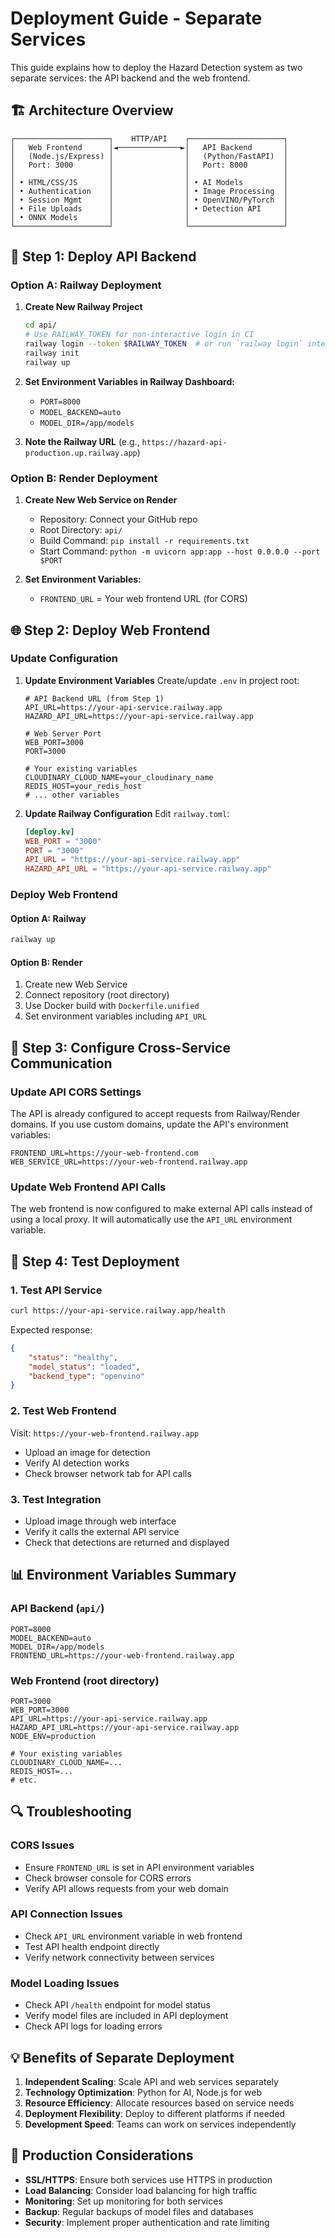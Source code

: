 # Deployment Guide - Separate Services

This guide explains how to deploy the Hazard Detection system as two separate services: the API backend and the web frontend.

## 🏗️ Architecture Overview

```
┌─────────────────────┐    HTTP/API    ┌─────────────────────┐
│   Web Frontend      │◄──────────────►│   API Backend       │
│   (Node.js/Express) │                │   (Python/FastAPI)  │
│   Port: 3000        │                │   Port: 8000        │
│                     │                │                     │
│ • HTML/CSS/JS       │                │ • AI Models         │
│ • Authentication    │                │ • Image Processing  │
│ • Session Mgmt      │                │ • OpenVINO/PyTorch  │
│ • File Uploads      │                │ • Detection API     │
│ • ONNX Models       │                │                     │
└─────────────────────┘                └─────────────────────┘
```

## 🚀 Step 1: Deploy API Backend

### Option A: Railway Deployment

1. **Create New Railway Project**
   ```bash
   cd api/
   # Use RAILWAY_TOKEN for non-interactive login in CI
   railway login --token $RAILWAY_TOKEN  # or run `railway login` interactively
   railway init
   railway up
   ```

2. **Set Environment Variables in Railway Dashboard:**
   - `PORT=8000`
   - `MODEL_BACKEND=auto`
   - `MODEL_DIR=/app/models`

3. **Note the Railway URL** (e.g., `https://hazard-api-production.up.railway.app`)

### Option B: Render Deployment

1. **Create New Web Service on Render**
   - Repository: Connect your GitHub repo
   - Root Directory: `api/`
   - Build Command: `pip install -r requirements.txt`
   - Start Command: `python -m uvicorn app:app --host 0.0.0.0 --port $PORT`

2. **Set Environment Variables:**
   - `FRONTEND_URL` = Your web frontend URL (for CORS)

## 🌐 Step 2: Deploy Web Frontend

### Update Configuration

1. **Update Environment Variables**
   Create/update `.env` in project root:
   ```env
   # API Backend URL (from Step 1)
   API_URL=https://your-api-service.railway.app
   HAZARD_API_URL=https://your-api-service.railway.app
   
   # Web Server Port
   WEB_PORT=3000
   PORT=3000
   
   # Your existing variables
   CLOUDINARY_CLOUD_NAME=your_cloudinary_name
   REDIS_HOST=your_redis_host
   # ... other variables
   ```

2. **Update Railway Configuration**
   Edit `railway.toml`:
   ```toml
   [deploy.kv]
   WEB_PORT = "3000"
   PORT = "3000"
   API_URL = "https://your-api-service.railway.app"
   HAZARD_API_URL = "https://your-api-service.railway.app"
   ```

### Deploy Web Frontend

#### Option A: Railway

```bash
railway up
```

#### Option B: Render

1. Create new Web Service
2. Connect repository (root directory)
3. Use Docker build with `Dockerfile.unified`
4. Set environment variables including `API_URL`

## 🔧 Step 3: Configure Cross-Service Communication

### Update API CORS Settings

The API is already configured to accept requests from Railway/Render domains. If you use custom domains, update the API's environment variables:

```env
FRONTEND_URL=https://your-web-frontend.com
WEB_SERVICE_URL=https://your-web-frontend.railway.app
```

### Update Web Frontend API Calls

The web frontend is now configured to make external API calls instead of using a local proxy. It will automatically use the `API_URL` environment variable.

## 🧪 Step 4: Test Deployment

### 1. Test API Service
```bash
curl https://your-api-service.railway.app/health
```
Expected response:
```json
{
    "status": "healthy",
    "model_status": "loaded",
    "backend_type": "openvino"
}
```

### 2. Test Web Frontend
Visit: `https://your-web-frontend.railway.app`
- Upload an image for detection
- Verify AI detection works
- Check browser network tab for API calls

### 3. Test Integration
- Upload image through web interface
- Verify it calls the external API service
- Check that detections are returned and displayed

## 📊 Environment Variables Summary

### API Backend (`api/`)
```env
PORT=8000
MODEL_BACKEND=auto
MODEL_DIR=/app/models
FRONTEND_URL=https://your-web-frontend.railway.app
```

### Web Frontend (root directory)
```env
PORT=3000
WEB_PORT=3000
API_URL=https://your-api-service.railway.app
HAZARD_API_URL=https://your-api-service.railway.app
NODE_ENV=production

# Your existing variables
CLOUDINARY_CLOUD_NAME=...
REDIS_HOST=...
# etc.
```

## 🔍 Troubleshooting

### CORS Issues
- Ensure `FRONTEND_URL` is set in API environment variables
- Check browser console for CORS errors
- Verify API allows requests from your web domain

### API Connection Issues
- Check `API_URL` environment variable in web frontend
- Test API health endpoint directly
- Verify network connectivity between services

### Model Loading Issues
- Check API `/health` endpoint for model status
- Verify model files are included in API deployment
- Check API logs for loading errors

## 💡 Benefits of Separate Deployment

1. **Independent Scaling**: Scale API and web services separately
2. **Technology Optimization**: Python for AI, Node.js for web
3. **Resource Efficiency**: Allocate resources based on service needs
4. **Deployment Flexibility**: Deploy to different platforms if needed
5. **Development Speed**: Teams can work on services independently

## 🚀 Production Considerations

- **SSL/HTTPS**: Ensure both services use HTTPS in production
- **Load Balancing**: Consider load balancing for high traffic
- **Monitoring**: Set up monitoring for both services
- **Backup**: Regular backups of model files and databases
- **Security**: Implement proper authentication and rate limiting